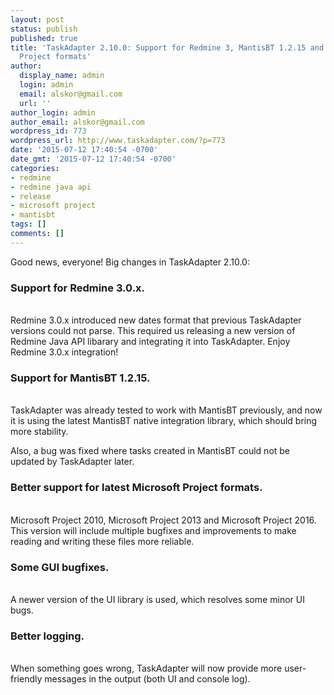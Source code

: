 ```yaml
---
layout: post
status: publish
published: true
title: 'TaskAdapter 2.10.0: Support for Redmine 3, MantisBT 1.2.15 and latest Microsoft
  Project formats'
author:
  display_name: admin
  login: admin
  email: alskor@gmail.com
  url: ''
author_login: admin
author_email: alskor@gmail.com
wordpress_id: 773
wordpress_url: http://www.taskadapter.com/?p=773
date: '2015-07-12 17:40:54 -0700'
date_gmt: '2015-07-12 17:40:54 -0700'
categories:
- redmine
- redmine java api
- release
- microsoft project
- mantisbt
tags: []
comments: []
---
```

<p>Good news, everyone!&nbsp;Big changes in TaskAdapter 2.10.0:</p>
<h3>Support for Redmine 3.0.x.</h3><br />
Redmine 3.0.x introduced new dates format that previous TaskAdapter versions could not parse. This required us releasing a new version of Redmine Java API libarary and integrating it into TaskAdapter.&nbsp;Enjoy Redmine 3.0.x integration!</p>
<h3>Support for MantisBT 1.2.15.</h3><br />
TaskAdapter was already tested to work with MantisBT previously, and now it is using the latest MantisBT native integration library, which should bring more stability.</p>
<p>Also, a bug was fixed where tasks created in MantisBT could not be updated by TaskAdapter later.</p>
<h3>Better support for latest Microsoft Project formats.</h3><br />
Microsoft Project 2010, Microsoft Project 2013 and Microsoft Project 2016. This version will include multiple bugfixes and improvements to make reading and writing these files more reliable.</p>
<h3>Some GUI bugfixes.</h3><br />
A newer version of the UI library is used, which resolves some minor UI bugs.</p>
<h3>Better logging.</h3><br />
When something goes wrong, TaskAdapter will now provide more user-friendly messages in the output (both UI and console log).</p>
